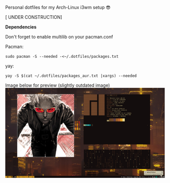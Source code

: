 Personal dotfiles for my Arch-Linux i3wm setup 😎

[ UNDER CONSTRUCTION]

<b>Dependencies</b>

Don't forget to enable multilib on your pacman.conf

Pacman: 
```
sudo pacman -S --needed -<~/.dotfiles/packages.txt
```

yay: 
```
yay -S $(cat ~/.dotfiles/packages_aur.txt |xargs) --needed
```


</p>
Image below for preview (slightly outdated image)
<img src="image.png">
